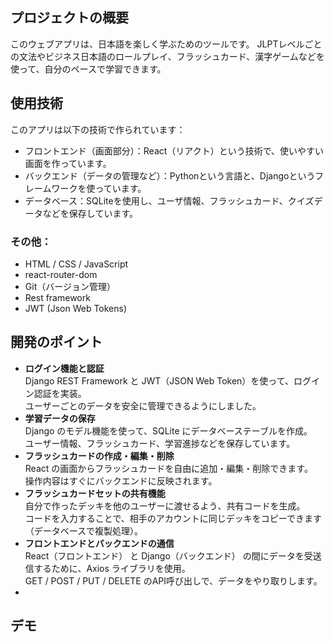 ## プロジェクトの概要
このウェブアプリは、日本語を楽しく学ぶためのツールです。
JLPTレベルごとの文法やビジネス日本語のロールプレイ、フラッシュカード、漢字ゲームなどを使って、自分のペースで学習できます。

## 使用技術
このアプリは以下の技術で作られています：
- フロントエンド（画面部分）：React（リアクト）という技術で、使いやすい画面を作っています。
- バックエンド（データの管理など）：Pythonという言語と、Djangoというフレームワークを使っています。
- データベース：SQLiteを使用し、ユーザ情報、フラッシュカード、クイズデータなどを保存しています。
### その他：
- HTML / CSS / JavaScript
- react-router-dom
- Git（バージョン管理）
- Rest framework
- JWT (Json Web Tokens)

## 開発のポイント
- **ログイン機能と認証**
<br>Django REST Framework と JWT（JSON Web Token）を使って、ログイン認証を実装。
<br>ユーザーごとのデータを安全に管理できるようにしました。
- **学習データの保存**
<br>Django のモデル機能を使って、SQLite にデータベーステーブルを作成。
<br>ユーザー情報、フラッシュカード、学習進捗などを保存しています。
- **フラッシュカードの作成・編集・削除**
　<br>React の画面からフラッシュカードを自由に追加・編集・削除できます。
<br>操作内容はすぐにバックエンドに反映されます。
- **フラッシュカードセットの共有機能**
<br>自分で作ったデッキを他のユーザーに渡せるよう、共有コードを生成。
<br>コードを入力することで、相手のアカウントに同じデッキをコピーできます（データベースで複製処理）。
- **フロントエンドとバックエンドの通信**
<br>React（フロントエンド） と Django（バックエンド） の間にデータを受送信するために、Axios ライブラリを使用。
<br>GET / POST / PUT / DELETE のAPI呼び出しで、データをやり取りします。
- 

## デモ

